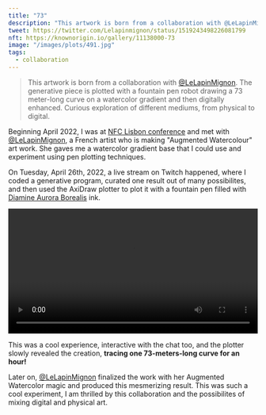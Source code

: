 ```yaml
---
title: "73"
description: "This artwork is born from a collaboration with @LeLapinMignon. The generative piece is plotted with a fountain pen robot drawing a 73 meter-long curve on a watercolor gradient and then digitally enhanced. Curious exploration of different mediums, from physical to digital."
tweet: https://twitter.com/Lelapinmignon/status/1519243498226081799
nft: https://knownorigin.io/gallery/11138000-73
image: "/images/plots/491.jpg"
tags:
  - collaboration
---
```


> This artwork is born from a collaboration with [@LeLapinMignon](https://twitter.com/Lelapinmignon). The generative piece is plotted with a fountain pen robot drawing a 73 meter-long curve on a watercolor gradient and then digitally enhanced. Curious exploration of different mediums, from physical to digital.

Beginning April 2022, I was at [NFC Lisbon conference](https://twitter.com/greweb/status/1512811231677145091) and met with [@LeLapinMignon](https://twitter.com/Lelapinmignon), a French artist who is making "Augmented Watercolour" art work. She gaves me a watercolor gradient base that I could use and experiment using pen plotting techniques.

On Tuesday, April 26th, 2022, a live stream on Twitch happened, where I coded a generative program, curated one result out of many possibilites, and then used the AxiDraw plotter to plot it with a fountain pen filled with [Diamine Aurora Borealis](https://mountainofink.com/blog/diamine-aurora-borealis) ink.

<video loop autoplay controls src="/images/plots/491-timelapse.mp4" width="100%"></video>

This was a cool experience, interactive with the chat too, and the plotter slowly revealed the creation, **tracing one 73-meters-long curve for an hour!**

Later on, [@LeLapinMignon](https://twitter.com/Lelapinmignon) finalized the work with her Augmented Watercolor magic and produced this mesmerizing result. This was such a cool experiment, I am thrilled by this collaboration and the possibilites of mixing digital and physical art.
